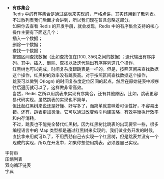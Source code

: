 + **有序集合**  
Redis 中的有序集合是通过跳表来实现的，严格点讲，其实还用到了散列表。不过散列表我们后面才会讲到，所以我们现在暂且忽略这部分。  
如果你去查看 Redis 的开发手册，就会发现，Redis 中的有序集合支持的核心操作主要有下面这几个：  
插入一个数据；  
删除一个数据；  
查找一个数据；  
按照区间查找数据（比如查找值在[100, 356]之间的数据）；迭代输出有序序列。其中，插入、删除、查找以及迭代输出有序序列这几个操作，  
红黑树也可以完成，时间复杂度跟跳表是一样的。但是，按照区间来查找数据这个操作，红黑树的效率没有跳表高。对于按照区间查找数据这个操作，  
跳表可以做到 O(logn) 的时间复杂度定位区间的起点，然后在原始链表中顺序往后遍历就可以了。这样做非常高效。  
当然，Redis 之所以用跳表来实现有序集合，还有其他原因，比如，跳表更容易代码实现。虽然跳表的实现也不简单，  
但比起红黑树来说还是好懂、好写多了，而简单就意味着可读性好，不容易出错。还有，跳表更加灵活，它可以通过改变索引构建策略，有效平衡执行效率和内存消耗。  
不过，跳表也不能完全替代红黑树。因为红黑树比跳表的出现要早一些，很多编程语言中的 Map 类型都是通过红黑树来实现的。我们做业务开发的时候，  
直接拿来用就可以了，不用费劲自己去实现一个红黑树，但是跳表并没有一个现成的实现，所以在开发中，如果你想使用跳表，必须要自己实现。  

字符串  
压缩列表  
双向循环链表  
字典  

